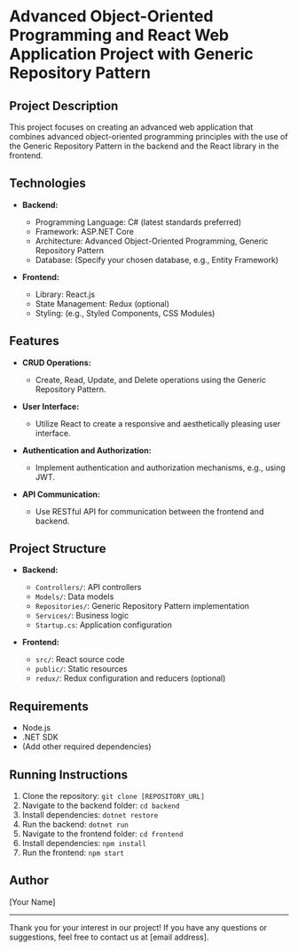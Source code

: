 
# Advanced Object-Oriented Programming and React Web Application Project with Generic Repository Pattern

## Project Description

This project focuses on creating an advanced web application that combines advanced object-oriented programming principles with the use of the Generic Repository Pattern in the backend and the React library in the frontend.

## Technologies

- **Backend:**
  - Programming Language: C# (latest standards preferred)
  - Framework: ASP.NET Core
  - Architecture: Advanced Object-Oriented Programming, Generic Repository Pattern
  - Database: (Specify your chosen database, e.g., Entity Framework)

- **Frontend:**
  - Library: React.js
  - State Management: Redux (optional)
  - Styling: (e.g., Styled Components, CSS Modules)

## Features

- **CRUD Operations:**
  - Create, Read, Update, and Delete operations using the Generic Repository Pattern.

- **User Interface:**
  - Utilize React to create a responsive and aesthetically pleasing user interface.

- **Authentication and Authorization:**
  - Implement authentication and authorization mechanisms, e.g., using JWT.

- **API Communication:**
  - Use RESTful API for communication between the frontend and backend.

## Project Structure

- **Backend:**
  - `Controllers/`: API controllers
  - `Models/`: Data models
  - `Repositories/`: Generic Repository Pattern implementation
  - `Services/`: Business logic
  - `Startup.cs`: Application configuration

- **Frontend:**
  - `src/`: React source code
  - `public/`: Static resources
  - `redux/`: Redux configuration and reducers (optional)

## Requirements

- Node.js
- .NET SDK
- (Add other required dependencies)

## Running Instructions

1. Clone the repository: `git clone [REPOSITORY_URL]`
2. Navigate to the backend folder: `cd backend`
3. Install dependencies: `dotnet restore`
4. Run the backend: `dotnet run`
5. Navigate to the frontend folder: `cd frontend`
6. Install dependencies: `npm install`
7. Run the frontend: `npm start`

## Author

[Your Name]

---

Thank you for your interest in our project! If you have any questions or suggestions, feel free to contact us at [email address].
